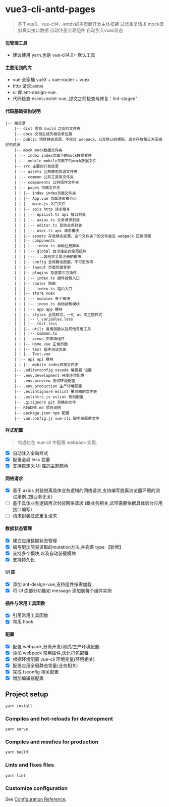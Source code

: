 <!--
 * @Author: shawnxiao
 * @Date: 2021-02-01 16:13:50
 * @LastEditTime: 2021-02-08 16:52:31
 * @FilePath: /vue3-cli-antd-pages/README.md
-->
# vue3-cli-antd-pages
> 基于vue3、vue-cli4、antdv的多页面开发主体框架
> 过滤重复请求
> mock模拟真实接口数据
> 自动注册全局组件
> 自动引入vuex状态
#### 包管理工具
- 建议使用 yarn,也是 vue-cli4.0+ 默认工具

#### 主要用到的库

- vue 全家桶 vue3 + vue-router + vuex 
- http 请求:axios
- ui 库:ant-design-vue.
- 代码检查:eslint+eslint-vue,.提交之前检查与修复：lint-staged"

#### 代码基础架构说明

```
|-- 根目录
    |-- dist 项目 build 之后的文件夹
    |-- docs 文档生成的根目录位置
    |-- public 项目静态资源，不经过 webpack，以及默认的模版，适合存放第三方压缩好的资源
    |-- mock mock数据文件夹
    | |-- index index页面下的mock数据文件
    | |-- mobile mobile页面下的mock数据文件
    |-- src 主要的开发目录
    | |-- assets 公共静态资源文件夹
    | |-- common 公共工具库文件夹
    | |-- components 公共组件文件夹
    | |-- pages 页面文件夹
    | | |-- index index页面文件夹
    | | |-- App.vue 页面渲染根节点
    | | |-- main.js 入口文件
    | | |-- apis http 请求相关
    | | | |-- apiList.ts api 接口列表
    | | | |-- axios.ts 业务请求封装
    | | | |-- editor.ts 其他业务封装
    | | | |-- user.ts api 请求模块
    | | |-- assets 存放静态资源，这个文件夹下的文件会走 webpack 压缩流程
    | | |-- components
    | | | |-- index.ts 自动注册脚本
    | | | |-- global 自动注册的全局组件
    | | | |-- ...其他非全局注册的模块
    | | |-- config 全局静态配置，不可更改项
    | | |-- layout 页面页面骨架
    | | |-- plugins 存放第三方插件
    | | | |-- index.ts 插件挂载入口
    | | |-- router 路由
    | | | |-- index.ts 路由入口
    | | |-- store vuex
    | | | |-- modules 多个模块
    | | | |-- index.ts 自动装载模块
    | | | |-- app app 模块
    | | |-- styles 全局样式，一句 ui 库主题样式
    | | | |-- \_variables.less
    | | | |-- test.less
    | | |-- utils 常用函数以及其他有用工具
    | | | |-- common.ts
    | | |-- views 页面级组件
    | | |-- Home.vue 正常页面
    | | |-- test 组件测试页面
    | | |-- Test.vue
    | |-- api api 模块    
    | | |-- mobile index页面文件夹
    |-- .editorconfig vscode 编辑器 设置
    |-- .env.development 开发环境配置
    |-- .env.preview 测试环境配置
    |-- .env.production 生产环境配置
    |-- .eslintignore eslint 要忽略的文件夹
    |-- .eslintrc.js eslint 规则配置
    |-- .gitignore git 忽略的文件
    |-- README.md 项目说明
    |-- package.json npm 配置
    |-- vue.config.js vue-cli 脚手架配置文件
```
#### 样式配置

> 均通过在 vue-cli 中配置 webpack 实现.

- [x] 自动注入全局样式
- [x] 配置全局 less 变量
- [x] 支持自定义 UI 库的主题颜色
#### 网络请求

- [x] 基于 axios 封装脱离具体业务逻辑的网络请求,支持编写脱离浏览器环境的测试用例.(跟业务无关)
- [ ] 基于具体业务逻辑再次封装网络请求 (跟业务相关,此项需要依据具体后台应用接口编写)
- [ ] 请求封装过滤重复请求

#### 数据状态管理

- [x] 建立应用数据状态管理
- [x] 编写更加简易读取的mutation方法,并完善 type 【新增】
- [x] 支持多个模块,以及自动装载模块
- [x] 支持持久化
#### UI 库

- [x] 添加 ant-design-vue,支持组件按需加载
- [x] 将 UI 库部分功能如 message 添加到每个组件实例

#### 插件与常用工具函数

- [x] 引用常用工具函数
- [x] 常用 hook 

#### 配置

- [x] 配置 webpack,分离开发/测试/生产环境配置.
- [x] 添加 webpack 常用插件,优化打包配置.
- [x] 根据环境配置 vue-cli 环境变量(环境相关)
- [x] 配置应用全局静态常量(业务相关)
- [x] 完成 tsconfig 相关配置
- [x] 增加编辑器配置

## Project setup
```
yarn install
```

### Compiles and hot-reloads for development
```
yarn serve
```

### Compiles and minifies for production
```
yarn build
```

### Lints and fixes files
```
yarn lint
```

### Customize configuration
See [Configuration Reference](https://cli.vuejs.org/config/).
